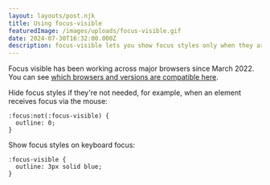 ```yaml
---
layout: layouts/post.njk
title: Using focus-visible
featuredImage: /images/uploads/focus-visible.gif
date: 2024-07-30T16:32:00.000Z
description: focus-visible lets you show focus styles only when they are needed, using the same heuristic that the browser uses to decide whether to show the default focus indicator
---
```


Focus visible has been working across major browsers since March 2022. You can see [which browsers and versions are compatible here](https://caniuse.com/?search=%3Afocus-visible).

Hide focus styles if they're not needed, for example,
when an element receives focus via the mouse:

<pre><code>:focus:not(:focus-visible) {
  outline: 0;
}
</code></pre>

Show focus styles on keyboard focus:

<pre><code>:focus-visible {
  outline: 3px solid blue;
}
</code></pre>
